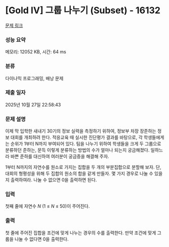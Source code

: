 # [Gold IV] 그룹 나누기 (Subset) - 16132 

[문제 링크](https://www.acmicpc.net/problem/16132) 

### 성능 요약

메모리: 12052 KB, 시간: 64 ms

### 분류

다이나믹 프로그래밍, 배낭 문제

### 제출 일자

2025년 10월 27일 22:58:43

### 문제 설명

<p>이제 막 입학한 새내기 30기의 정보 실력을 측정하기 위하여, 정보부 차장 장준하는 정보 대회를 개최하려 한다. 적응교육 때 실시한 진단평가 결과를 바탕으로, 각 학생들에게는 순위가 1부터 N까지 부여되어 있다. 팀을 나누기 위하여 학생들을 크게 두 그룹으로 분류하던 준하는, 문득 이렇게 분류하는 방법의 수가 얼마나 되는지 궁금해졌다. 일하느라 바쁜 준하를 대신하여 여러분이 궁금증을 해결해 주자.</p>

<p>1부터 N까지의 자연수를 원소로 가지는 집합을 두 개의 부분집합으로 분할해 보자. 단, 대회의 형평성을 위해 두 집합의 원소의 합을 같게 만들자. 몇 가지 경우로 나눌 수 있을지 출력하여라. 나눌 수 없으면 0을 출력하면 된다.</p>

### 입력 

 <p>첫째 줄에 자연수 <em>N</em> (1 ≤ <em>N</em> ≤ 50)이 주어진다.</p>

### 출력 

 <p>첫 줄에 주어진 집합을 조건에 맞게 나누는 경우의 수를 출력한다. 만약 조건에 맞게 그룹을 나눌 수 없다면 0을 출력한다.</p>

